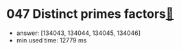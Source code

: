 047 Distinct primes factors[:link:](http://projecteuler.net/problem=47)  
========================

- answer: [134043, 134044, 134045, 134046] 
- min used time: 12779 ms

